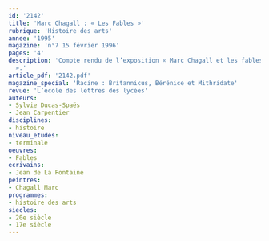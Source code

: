 ```yaml
---
id: '2142'
title: 'Marc Chagall : « Les Fables »'
rubrique: 'Histoire des arts'
annee: '1995'
magazine: 'n°7 15 février 1996'
pages: '4'
description: 'Compte rendu de l’exposition « Marc Chagall et les fables de La Fontaine
  ».'
article_pdf: '2142.pdf'
magazine_special: 'Racine : Britannicus, Bérénice et Mithridate'
revue: 'L’école des lettres des lycées'
auteurs:
- Sylvie Ducas-Spaës
- Jean Carpentier
disciplines:
- histoire
niveau_etudes:
- terminale
oeuvres:
- Fables
ecrivains:
- Jean de La Fontaine
peintres:
- Chagall Marc
programmes:
- histoire des arts
siecles:
- 20e siècle
- 17e siècle
---
```

